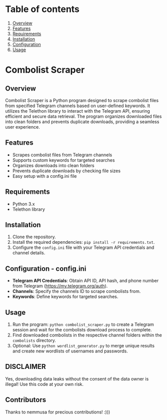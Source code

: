 # Table of contents
1. [Overview](https://github.com/Astaruf/CombolistScraper/?tab=readme-ov-file#overview)
2. [Features](https://github.com/Astaruf/CombolistScraper/blob/main/README.md#features)
3. [Requirements](https://github.com/Astaruf/CombolistScraper/blob/main/README.md#requirements)
4. [Installation](https://github.com/Astaruf/CombolistScraper/blob/main/README.md#installation)
5. [Configuration](https://github.com/Astaruf/CombolistScraper/blob/main/README.md#configuration---configini)
6. [Usage](https://github.com/Astaruf/CombolistScraper/blob/main/README.md#usage)
   
# Combolist Scraper

## Overview
Combolist Scraper is a Python program designed to scrape combolist files from specified Telegram channels based on user-defined keywords. It utilizes the Telethon library to interact with the Telegram API, ensuring efficient and secure data retrieval. The program organizes downloaded files into clean folders and prevents duplicate downloads, providing a seamless user experience.

## Features
- Scrapes combolist files from Telegram channels
- Supports custom keywords for targeted searches
- Organizes downloads into clean folders
- Prevents duplicate downloads by checking file sizes
- Easy setup with a config.ini file

## Requirements
- Python 3.x
- Telethon library

## Installation
1. Clone the repository.
2. Install the required dependencies: `pip install -r requirements.txt`.
3. Configure the `config.ini` file with your Telegram API credentials and channel details.

## Configuration - config.ini
- **Telegram API Credentials**: Obtain API ID, API hash, and phone number from Telegram (https://my.telegram.org/auth).
- **Channels**: Specify the channels ID to scrape combolists from.
- **Keywords**: Define keywords for targeted searches.

## Usage
1. Run the program: `python combolist_scraper.py` to create a Telegram session and wait for the combolists download process to complete.
2. Find downloaded combolists in the respective channel folders within the `combolists` directory.
3. Optional: Use `python wordlist_generator.py` to merge unique results and create new wordlists of usernames and passwords.

## DISCLAIMER
Yes, downloading data leaks without the consent of the data owner is illegal! Use this code at your own risk.

## Contributors
Thanks to nemmusa for precious contributions! :)))

